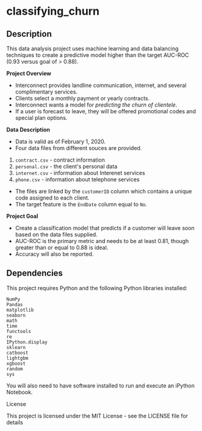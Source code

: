 # classifying_churn

## Description

This data analysis project uses machine learning and data balancing techniques to create a predictive model higher than the target AUC-ROC (0.93 versus goal of > 0.88).

__Project Overview__
- Interconnect provides landline communication, internet, and several complimentary services. 
- Clients select a monthly payment or yearly contracts.
- Interconnect wants a model for *predicting the churn of clientele*.
- If a user is forecast to leave, they will be offered promotional codes and special plan options.

__Data Description__
- Data is valid as of February 1, 2020.
- Four data files from different souces are provided.
 1. `contract.csv` - contract information
 2. `personal.csv` - the client's personal data
 3. `internet.csv` - information about Interenet services
 4. `phone.csv` - information about telephone services
- The files are linked by the `customerID` column which contains a unique code assigned to each client. 
- The target feature is the `EndDate` column equal to `No`.

__Project Goal__
- Create a classification model that predicts if a customer will leave soon based on the data files supplied.
- AUC-ROC is the primary metric and needs to be at least 0.81, though greater than or equal to 0.88 is ideal.
- Accuracy will also be reported.

## Dependencies
This project requires Python and the following Python libraries installed:

    NumPy
    Pandas
    matplotlib
    seaborn
    math
    time
    functools
    re
    IPython.display
    sklearn
    catboost
    lightgbm
    xgboost
    random
    sys

You will also need to have software installed to run and execute an iPython Notebook.

License

This project is licensed under the MIT License - see the LICENSE file for details

